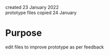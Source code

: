 created 23 January 2022
<br>
prototype files copied 24 January

<h1>Purpose</h1>
edit files to improve prototype as per feedback
